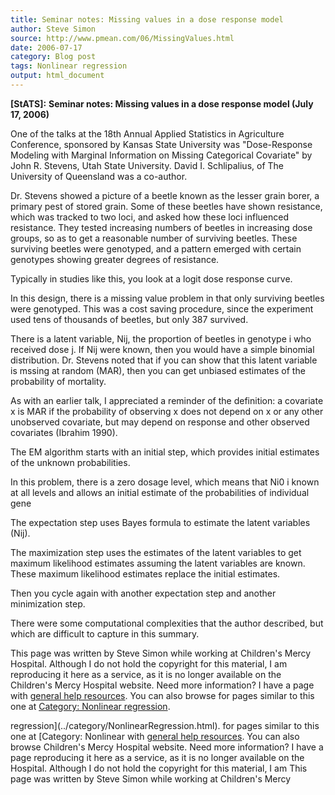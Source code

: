 ```yaml
---
title: Seminar notes: Missing values in a dose response model
author: Steve Simon
source: http://www.pmean.com/06/MissingValues.html
date: 2006-07-17
category: Blog post
tags: Nonlinear regression
output: html_document
---
```

**[StATS]:** **Seminar notes: Missing values in a
dose response model (July 17, 2006)**

One of the talks at the 18th Annual Applied Statistics in Agriculture
Conference, sponsored by Kansas State University was \"Dose-Response
Modeling with Marginal Information on Missing Categorical Covariate\" by
John R. Stevens, Utah State University. David I. Schlipalius, of The
University of Queensland was a co-author.

Dr. Stevens showed a picture of a beetle known as the lesser grain
borer, a primary pest of stored grain. Some of these beetles have shown
resistance, which was tracked to two loci, and asked how these loci
influenced resistance. They tested increasing numbers of beetles in
increasing dose groups, so as to get a reasonable number of surviving
beetles. These surviving beetles were genotyped, and a pattern emerged
with certain genotypes showing greater degrees of resistance.

Typically in studies like this, you look at a logit dose response curve.

In this design, there is a missing value problem in that only surviving
beetles were genotyped. This was a cost saving procedure, since the
experiment used tens of thousands of beetles, but only 387 survived.

There is a latent variable, Nij, the proportion of beetles in genotype i
who received dose j. If Nij were known, then you would have a simple
binomial distribution. Dr. Stevens noted that if you can show that this
latent variable is mssing at random (MAR), then you can get unbiased
estimates of the probability of mortality.

As with an earlier talk, I appreciated a reminder of the definition: a
covariate x is MAR if the probability of observing x does not depend on
x or any other unobserved covariate, but may depend on response and
other observed covariates (Ibrahim 1990).

The EM algorithm starts with an initial step, which provides initial
estimates of the unknown probabilities.

In this problem, there is a zero dosage level, which means that Ni0 i
known at all levels and allows an initial estimate of the probabilities
of individual gene

The expectation step uses Bayes formula to estimate the latent variables
(Nij).

The maximization step uses the estimates of the latent variables to get
maximum likelihood estimates assuming the latent variables are known.
These maximum likelihood estimates replace the initial estimates.

Then you cycle again with another expectation step and another
minimization step.

There were some computational complexities that the author described,
but which are difficult to capture in this summary.

This page was written by Steve Simon while working at Children\'s Mercy
Hospital. Although I do not hold the copyright for this material, I am
reproducing it here as a service, as it is no longer available on the
Children\'s Mercy Hospital website. Need more information? I have a page
with [general help resources](../GeneralHelp.html). You can also browse
for pages similar to this one at [Category: Nonlinear
regression](../category/NonlinearRegression.html).
<!---More--->
regression](../category/NonlinearRegression.html).
for pages similar to this one at [Category: Nonlinear
with [general help resources](../GeneralHelp.html). You can also browse
Children\'s Mercy Hospital website. Need more information? I have a page
reproducing it here as a service, as it is no longer available on the
Hospital. Although I do not hold the copyright for this material, I am
This page was written by Steve Simon while working at Children\'s Mercy

<!---Do not use
**[StATS]:** **Seminar notes: Missing values in a
This page was written by Steve Simon while working at Children\'s Mercy
Hospital. Although I do not hold the copyright for this material, I am
reproducing it here as a service, as it is no longer available on the
Children\'s Mercy Hospital website. Need more information? I have a page
with [general help resources](../GeneralHelp.html). You can also browse
for pages similar to this one at [Category: Nonlinear
regression](../category/NonlinearRegression.html).
--->

